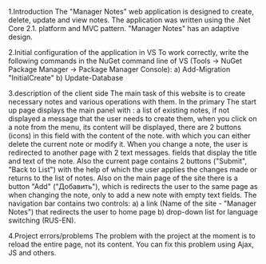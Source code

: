 1.Introduction
The "Manager Notes" web application is designed to create, delete, update and view notes.
The application was written using the .Net Core 2.1. platform and MVC pattern. 
"Manager Notes" has an adaptive design.


2.Initial configuration of the application in VS
To work correctly, write the following commands in the NuGet command line of VS (Tools -> NuGet Package Manager -> Package Manager Console):
a) Add-Migration "InitialCreate"
b) Update-Database


3.description of the client side
The main task of this website is to create necessary notes and various operations with them. In the primary 
The start up page displays the main panel with :
a list of existing notes, if not displayed 
a message that the user needs to create them,
when you click on a note from the menu, its content will be displayed, there are 2 buttons (icons) in this field with the content of the note.
with which you can either delete the current note or modify it.
When you change a note, the user is redirected to another page with 2 text messages. 
fields that display the title and text of the note.
Also the current page contains 2 buttons ("Submit", "Back to List") with the help of which 
the user applies the changes made or returns to the list of notes.
Also on the main page of the site there is a button "Add" ("Добавить"), which is 
redirects the user to the same page as when changing the note, only to add a new note with empty text fields.
The navigation bar contains two controls:
a) a link (Name of the site - "Manager Notes") that redirects the user to 
home page
b) drop-down list for language switching (RUS-EN).



4.Project errors/problems
The problem with the project at the moment is to reload the entire page, not its content. You can fix this problem using Ajax, JS and others.

